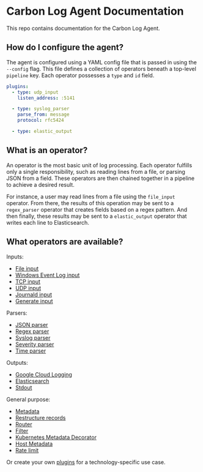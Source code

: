 # Carbon Log Agent Documentation

This repo contains documentation for the Carbon Log Agent.

## How do I configure the agent?
The agent is configured using a YAML config file that is passed in using the `--config` flag. This file defines a collection of operators beneath a top-level `pipeline` key. Each operator possesses a `type` and `id` field.

```yaml
plugins:
  - type: udp_input
    listen_address: :5141

  - type: syslog_parser
    parse_from: message
    protocol: rfc5424

  - type: elastic_output
```

## What is an operator?
An operator is the most basic unit of log processing. Each operator fulfills only a single responsibility, such as reading lines from a file, or parsing JSON from a field. These operators are then chained together in a pipeline to achieve a desired result.

For instance, a user may read lines from a file using the `file_input` operator. From there, the results of this operation may be sent to a `regex_parser` operator that creates fields based on a regex pattern. And then finally, these results may be sent to a `elastic_output` operator that writes each line to Elasticsearch.

## What operators are available?

Inputs:
- [File input](/docs/operators/file_input.md)
- [Windows Event Log input](/docs/operators/windows_eventlog_input.md)
- [TCP input](/docs/operators/tcp_input.md)
- [UDP input](/docs/operators/udp_input.md)
- [Journald input](/docs/operators/journald_input.md)
- [Generate input](/docs/operators/generate_input.md)

Parsers:
- [JSON parser](/docs/operators/json_parser.md)
- [Regex parser](/docs/operators/regex_parser.md)
- [Syslog parser](/docs/operators/syslog_parser.md)
- [Severity parser](/docs/operators/severity_parser.md)
- [Time parser](/docs/operators/time_parser.md)

Outputs:
- [Google Cloud Logging](/docs/operators/google_cloud_output.md)
- [Elasticsearch](/docs/operators/elastic_output.md)
- [Stdout](/docs/operators/stdout.md)

General purpose:
- [Metadata](/docs/operators/metadata.md)
- [Restructure records](/docs/operators/restructure.md)
- [Router](/docs/operators/router.md)
- [Filter](/docs/operators/filter.md)
- [Kubernetes Metadata Decorator](/docs/operators/k8s_metadata_decorator.md)
- [Host Metadata](/docs/operators/host_metadata.md)
- [Rate limit](/docs/operators/rate_limit.md)

Or create your own [plugins](/docs/plugins.md) for a technology-specific use case.
